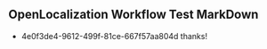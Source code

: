 ## OpenLocalization Workflow Test MarkDown
* 4e0f3de4-9612-499f-81ce-667f57aa804d 
thanks!<!--HONumber=Mar16_HO1-->
